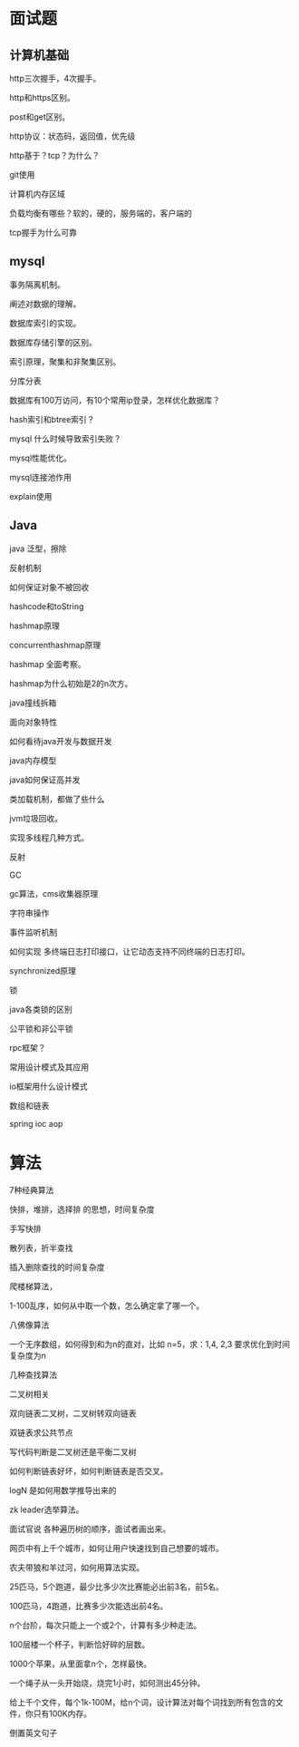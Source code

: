 # 面试题

## 计算机基础

http三次握手，4次握手。

http和https区别。

post和get区别。

http协议：状态码，返回值，优先级

http基于？tcp？为什么？

git使用

计算机内存区域

负载均衡有哪些？软的，硬的，服务端的，客户端的



tcp握手为什么可靠



## mysql

事务隔离机制。

阐述对数据的理解。

数据库索引的实现。

数据库存储引擎的区别。

索引原理，聚集和非聚集区别。

分库分表

数据库有100万访问，有10个常用ip登录，怎样优化数据库？

hash索引和btree索引？

mysql 什么时候导致索引失败？

mysql性能优化。

mysql连接池作用

explain使用



## Java

java 泛型，擦除

反射机制

如何保证对象不被回收

hashcode和toString

hashmap原理

concurrenthashmap原理

hashmap 全面考察。

hashmap为什么初始是2的n次方。

java撞线拆箱

面向对象特性

如何看待java开发与数据开发

java内存模型

java如何保证高并发

类加载机制，都做了些什么

jvm垃圾回收。

实现多线程几种方式。

反射

GC

gc算法，cms收集器原理

字符串操作

事件监听机制

如何实现 多终端日志打印接口，让它动态支持不同终端的日志打印。

synchronized原理

锁

java各类锁的区别

公平锁和非公平锁

rpc框架？

常用设计模式及其应用

io框架用什么设计模式

数组和链表

spring ioc aop





# 算法

7种经典算法

快排，堆排，选择排 的思想，时间复杂度

手写快排

散列表，折半查找

插入删除查找的时间复杂度

爬楼梯算法，

1-100乱序，如何从中取一个数，怎么确定拿了哪一个。

八佛像算法

一个无序数组，如何得到和为n的直对，比如 n=5，求：1,4,      2,3    要求优化到时间复杂度为n

几种查找算法

二叉树相关

双向链表二叉树，二叉树转双向链表

双链表求公共节点

写代码判断是二叉树还是平衡二叉树

如何判断链表好坏，如何判断链表是否交叉。

logN 是如何用数学推导出来的

zk leader选举算法。

面试官说 各种遍历树的顺序，面试者画出来。

网页中有上千个城市，如何让用户快速找到自己想要的城市。



农夫带狼和羊过河，如何用算法实现。

25匹马，5个跑道，最少比多少次比赛能必出前3名，前5名。

100匹马，4跑道，比赛多少次能选出前4名。

n个台阶，每次只能上一个或2个，计算有多少种走法。

100层楼一个杯子，判断恰好碎的层数。

1000个苹果，从里面拿n个，怎样最快。

一个绳子从一头开始烧，烧完1小时，如何测出45分钟。

给上千个文件，每个1k-100M，给n个词，设计算法对每个词找到所有包含的文件，你只有100K内存。

倒置英文句子